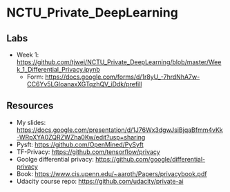 # NCTU_Private_DeepLearning
## Labs
* Week 1: https://github.com/tjwei/NCTU_Private_DeepLearning/blob/master/Week_1_Differential_Privacy.ipynb
    * Form: https://docs.google.com/forms/d/1r8yU_-7hrdNhA7w-CC6Yv5LGIoanaxXGTqzhQV_iDdk/prefill

## Resources
* My slides: https://docs.google.com/presentation/d/1J76Wx3dgwJsiBjqaBfmm4vKk-WRpXYA0ZQRZWZha0Kw/edit?usp=sharing
* Pysft: https://github.com/OpenMined/PySyft
* TF-Privacy: https://github.com/tensorflow/privacy
* Goolge differential privacy: https://github.com/google/differential-privacy
* Book: https://www.cis.upenn.edu/~aaroth/Papers/privacybook.pdf
* Udacity course repo: https://github.com/udacity/private-ai

